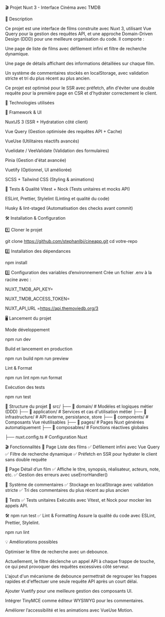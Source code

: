 🎬 Projet Nuxt 3 - Interface Cinéma avec TMDB

📌 Description


Ce projet est une interface de films construite avec Nuxt 3, utilisant Vue Query pour la gestion des requêtes API, et une approche Domain-Driven Design (DDD) pour une meilleure organisation du code. Il comporte :


Une page de liste de films avec défilement infini et filtre de recherche dynamique.

Une page de détails affichant des informations détaillées sur chaque film.

Un système de commentaires stockés en localStorage, avec validation stricte et tri du plus récent au plus ancien.

Ce projet est optimisé pour le SSR avec préfetch, afin d'éviter une double requête pour la première page en CSR et d'hydrater correctement le client.



🚀 Technologies utilisées


🔧 Framework & UI


NuxtJS 3 (SSR + Hydratation côté client)

Vue Query (Gestion optimisée des requêtes API + Cache)

VueUse (Utilitaires réactifs avancés)

Vuelidate / VeeValidate (Validation des formulaires)

Pinia (Gestion d'état avancée)

Vuetify (Optionnel, UI améliorée)

SCSS + Tailwind CSS (Styling & animations)

🧪 Tests & Qualité
Vitest + Nock (Tests unitaires et mocks API)

ESLint, Prettier, Stylelint (Linting et qualité du code)

Husky & lint-staged (Automatisation des checks avant commit)

🛠️ Installation & Configuration


1️⃣ Cloner le projet


git clone https://github.com/stephanlbj/cineapp.git
cd votre-repo


2️⃣ Installation des dépendances



npm install



3️⃣ Configuration des variables d’environnement
Crée un fichier .env à la racine avec :



NUXT_TMDB_API_KEY=

NUXT_TMDB_ACCESS_TOKEN=

NUXT_API_URL =https://api.themoviedb.org/3


🖥️ Lancement du projet

Mode développement

npm run dev

Build et lancement en production

npm run build
npm run preview


Lint & Format


npm run lint
npm run format

Exécution des tests



npm run test



📄 Structure du projet
📂 src/
├── 📂 domain/ # Modèles et logiques métier (DDD)
├── 📂 application/ # Services et cas d'utilisation métier
├── 📂 infrastructure/ # API externe, persistance, store
├── 📂 components/ # Composants Vue réutilisables
├── 📂 pages/ # Pages Nuxt générées automatiquement
├── 📂 composables/ # Fonctions réactives globales

├── nuxt.config.ts # Configuration Nuxt



🎬 Fonctionnalités
📌 Page Liste des films
✅ Défilement infini avec Vue Query ✅ Filtre de recherche dynamique ✅ Préfetch en SSR pour hydrater le client sans double requête




📜 Page Détail d’un film
✅ Affiche le titre, synopsis, réalisateur, acteurs, note, etc. ✅ Gestion des erreurs avec useErrorHandler()



💬 Système de commentaires
✅ Stockage en localStorage avec validation stricte ✅ Tri des commentaires du plus récent au plus ancien



🧪 Tests
✅ Tests unitaires
Exécutés avec Vitest, et Nock pour mocker les appels API.




🛠️ npm run test
✅ Lint & Formatting
Assure la qualité du code avec ESLint, Prettier, Stylelint.



npm run lint



💡 Améliorations possibles



Optimiser le filtre de recherche avec un debounce.

Actuellement, le filtre déclenche un appel API à chaque frappe de touche, ce qui peut provoquer des requêtes excessives côté serveur.

L'ajout d'un mécanisme de debounce permettrait de regrouper les frappes rapides et d'effectuer une seule requête API après un court délai.



Ajouter Vuetify pour une meilleure gestion des composants UI.

Intégrer TinyMCE comme éditeur WYSIWYG pour les commentaires.

Améliorer l’accessibilité et les animations avec VueUse Motion.
